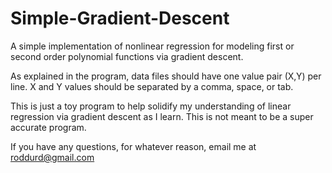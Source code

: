 # Simple-Gradient-Descent
A simple implementation of nonlinear regression for modeling first or second order polynomial functions via gradient descent.


As explained in the program, data files should have one value pair (X,Y) per line.
X and Y values should be separated by a comma, space, or tab.

This is just a toy program to help solidify my understanding of linear regression via gradient descent as I learn.
This is not meant to be a super accurate program.

If you have any questions, for whatever reason, email me at roddurd@gmail.com
